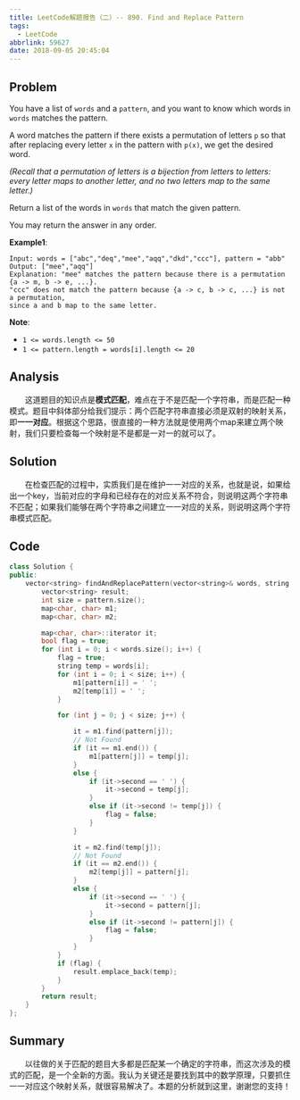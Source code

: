 ```yaml
---
title: LeetCode解题报告（二）-- 890. Find and Replace Pattern
tags:
  - LeetCode
abbrlink: 59627
date: 2018-09-05 20:45:04
---
```

## Problem
You have a list of `words` and a `pattern`, and you want to know which words in `words` matches the pattern.

A word matches the pattern if there exists a permutation of letters `p` so that after replacing every letter `x` in the pattern with `p(x)`, we get the desired word.

*(Recall that a permutation of letters is a bijection from letters to letters: every letter maps to another letter, and no two letters map to the same letter.)*

Return a list of the words in `words` that match the given pattern.

You may return the answer in any order.

**Example1**:
```
Input: words = ["abc","deq","mee","aqq","dkd","ccc"], pattern = "abb"
Output: ["mee","aqq"]
Explanation: "mee" matches the pattern because there is a permutation {a -> m, b -> e, ...}.
"ccc" does not match the pattern because {a -> c, b -> c, ...} is not a permutation,
since a and b map to the same letter.
```

**Note**:
  + `1 <= words.length <= 50`
  + `1 <= pattern.length = words[i].length <= 20`
<!-- more -->

## Analysis
&emsp;&emsp;这道题目的知识点是**模式匹配**，难点在于不是匹配一个字符串，而是匹配一种模式。题目中斜体部分给我们提示：两个匹配字符串直接必须是双射的映射关系，即**一一对应**。根据这个思路，很直接的一种方法就是使用两个map来建立两个映射，我们只要检查每一个映射是不是都是一对一的就可以了。

## Solution
&emsp;&emsp;在检查匹配的过程中，实质我们是在维护一一对应的关系，也就是说，如果给出一个key，当前对应的字母和已经存在的对应关系不符合，则说明这两个字符串不匹配；如果我们能够在两个字符串之间建立一一对应的关系，则说明这两个字符串模式匹配。

## Code
```C++
class Solution {
public:
    vector<string> findAndReplacePattern(vector<string>& words, string pattern) {
        vector<string> result;
        int size = pattern.size();
        map<char, char> m1;
        map<char, char> m2;

        map<char, char>::iterator it;
        bool flag = true;
        for (int i = 0; i < words.size(); i++) {
            flag = true;
            string temp = words[i];
            for (int i = 0; i < size; i++) {
                m1[pattern[i]] = ' ';
                m2[temp[i]] = ' ';
            }

            for (int j = 0; j < size; j++) {

                it = m1.find(pattern[j]);
                // Not Found
                if (it == m1.end()) {
                    m1[pattern[j]] = temp[j];
                }
                else {
                    if (it->second == ' ') {
                        it->second = temp[j];
                    }
                    else if (it->second != temp[j]) {
                        flag = false;
                    }
                }

                it = m2.find(temp[j]);
                // Not Found
                if (it == m2.end()) {
                    m2[temp[j]] = pattern[j];
                }
                else {
                    if (it->second == ' ') {
                        it->second = pattern[j];
                    }
                    else if (it->second != pattern[j]) {
                        flag = false;
                    }
                }
            }
            if (flag) {
                result.emplace_back(temp);
            }
        }
        return result;
    }
};
```

## Summary
&emsp;&emsp;以往做的关于匹配的题目大多都是匹配某一个确定的字符串，而这次涉及的模式的匹配，是一个全新的方面。我认为关键还是要找到其中的数学原理，只要抓住一一对应这个映射关系，就很容易解决了。本题的分析就到这里，谢谢您的支持！
